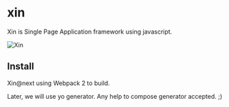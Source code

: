 # xin

Xin is Single Page Application framework using javascript.

![Xin](http://sagara.id/wp-content/uploads/2017/01/xin.png "SPA Framework")

## Install

Xin@next using Webpack 2 to build.

Later, we will use yo generator. Any help to compose generator accepted. ;)
